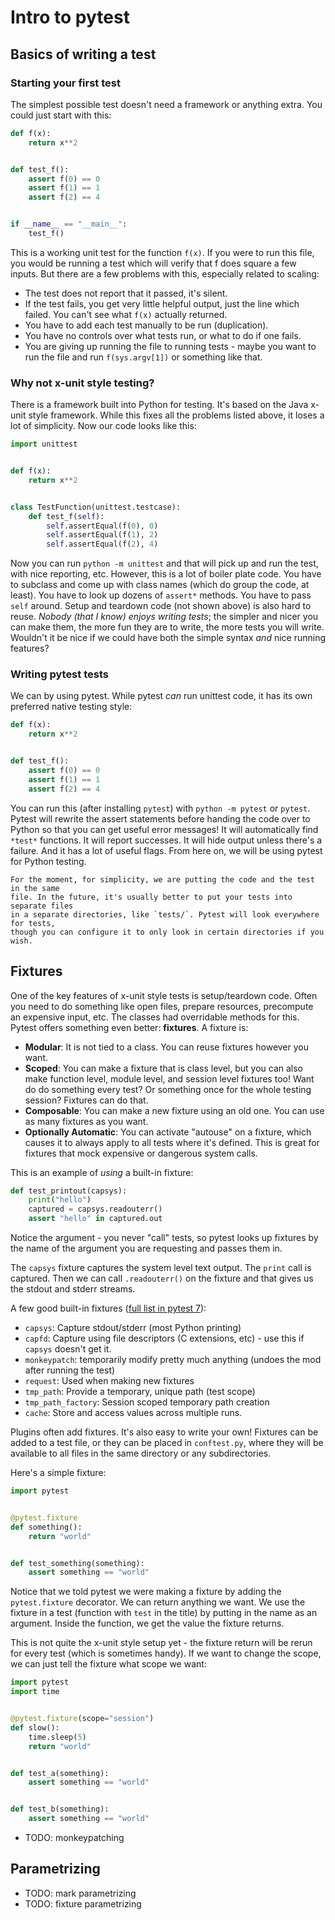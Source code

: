 # Intro to pytest

## Basics of writing a test

### Starting your first test

The simplest possible test doesn't need a framework or anything extra. You could
just start with this:

```python
def f(x):
    return x**2


def test_f():
    assert f(0) == 0
    assert f(1) == 1
    assert f(2) == 4


if __name__ == "__main__":
    test_f()
```

This is a working unit test for the function `f(x)`. If you were to run this
file, you would be running a test which will verify that f does square a few
inputs. But there are a few problems with this, especially related to scaling:

- The test does not report that it passed, it's silent.
- If the test fails, you get very little helpful output, just the line which
  failed. You can't see what `f(x)` actually returned.
- You have to add each test manually to be run (duplication).
- You have no controls over what tests run, or what to do if one fails.
- You are giving up running the file to running tests - maybe you want to run
  the file and run `f(sys.argv[1])` or something like that.

### Why not x-unit style testing?

There is a framework built into Python for testing. It's based on the Java
x-unit style framework. While this fixes all the problems listed above, it loses
a lot of simplicity. Now our code looks like this:

```python
import unittest


def f(x):
    return x**2


class TestFunction(unittest.testcase):
    def test_f(self):
        self.assertEqual(f(0), 0)
        self.assertEqual(f(1), 2)
        self.assertEqual(f(2), 4)
```

Now you can run `python -m unittest` and that will pick up and run the test,
with nice reporting, etc. However, this is a lot of boiler plate code. You have
to subclass and come up with class names (which do group the code, at least).
You have to look up dozens of `assert*` methods. You have to pass `self` around.
Setup and teardown code (not shown above) is also hard to reuse. _Nobody (that I
know) enjoys writing tests_; the simpler and nicer you can make them, the more
fun they are to write, the more tests you will write. Wouldn't it be nice if we
could have both the simple syntax _and_ nice running features?

### Writing pytest tests

We can by using pytest. While pytest _can_ run unittest code, it has its own
preferred native testing style:

```python
def f(x):
    return x**2


def test_f():
    assert f(0) == 0
    assert f(1) == 1
    assert f(2) == 4
```

You can run this (after installing `pytest`) with `python -m pytest` or
`pytest`. Pytest will rewrite the assert statements before handing the code over
to Python so that you can get useful error messages! It will automatically find
`*test*` functions. It will report successes. It will hide output unless there's
a failure. And it has a lot of useful flags. From here on, we will be using
pytest for Python testing.

```{admonition} Test location
For the moment, for simplicity, we are putting the code and the test in the same
file. In the future, it's usually better to put your tests into separate files
in a separate directories, like `tests/`. Pytest will look everywhere for tests,
though you can configure it to only look in certain directories if you wish.
```

## Fixtures

One of the key features of x-unit style tests is setup/teardown code. Often you
need to do something like open files, prepare resources, precompute an expensive
input, etc. The classes had overridable methods for this. Pytest offers
something even better: **fixtures**. A fixture is:

- **Modular**: It is not tied to a class. You can reuse fixtures however you
  want.
- **Scoped**: You can make a fixture that is class level, but you can also make
  function level, module level, and session level fixtures too! Want do do
  something every test? Or something once for the whole testing session?
  Fixtures can do that.
- **Composable**: You can make a new fixture using an old one. You can use as
  many fixtures as you want.
- **Optionally Automatic**: You can activate "autouse" on a fixture, which
  causes it to always apply to all tests where it's defined. This is great for
  fixtures that mock expensive or dangerous system calls.

This is an example of _using_ a built-in fixture:

```python
def test_printout(capsys):
    print("hello")
    captured = capsys.readouterr()
    assert "hello" in captured.out
```

Notice the argument - you never "call" tests, so pytest looks up fixtures by the
name of the argument you are requesting and passes them in.

The `capsys` fixture captures the system level text output. The `print` call is
captured. Then we can call `.readouterr()` on the fixture and that gives us the
stdout and stderr streams.

A few good built-in fixtures
([full list in pytest 7](https://docs.pytest.org/en/7.1.x/reference/fixtures.html)):

- `capsys`: Capture stdout/stderr (most Python printing)
- `capfd`: Capture using file descriptors (C extensions, etc) - use this if
  `capsys` doesn't get it.
- `monkeypatch`: temporarily modify pretty much anything (undoes the mod after
  running the test)
- `request`: Used when making new fixtures
- `tmp_path`: Provide a temporary, unique path (test scope)
- `tmp_path_factory`: Session scoped temporary path creation
- `cache`: Store and access values across multiple runs.

Plugins often add fixtures. It's also easy to write your own! Fixtures can be
added to a test file, or they can be placed in `conftest.py`, where they will be
available to all files in the same directory or any subdirectories.

Here's a simple fixture:

```python
import pytest


@pytest.fixture
def something():
    return "world"


def test_something(something):
    assert something == "world"
```

Notice that we told pytest we were making a fixture by adding the
`pytest.fixture` decorator. We can return anything we want. We use the fixture
in a test (function with `test` in the title) by putting in the name as an
argument. Inside the function, we get the value the fixture returns.

This is not quite the x-unit style setup yet - the fixture return will be rerun
for every test (which is sometimes handy). If we want to change the scope, we
can just tell the fixture what scope we want:

```python
import pytest
import time


@pytest.fixture(scope="session")
def slow():
    time.sleep(5)
    return "world"


def test_a(something):
    assert something == "world"


def test_b(something):
    assert something == "world"
```

- TODO: monkeypatching

## Parametrizing

- TODO: mark parametrizing
- TODO: fixture parametrizing

[hypothesis]: https://hypothesis.readthedocs.io
[pytest]: https://docs.pytest.org
[pytest-mock]: https://pypi.org/project/pytest-mock/
[unittest.mock]: https://docs.python.org/3/library/unittest.mock.html
